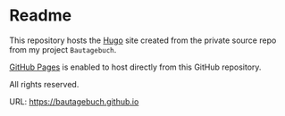 # Readme

This repository hosts the [Hugo](https://gohugo.io/) site created from the private source repo from my project `Bautagebuch`.

[GitHub Pages](https://pages.github.com/) is enabled to host directly from this GitHub repository.

All rights reserved.

URL: https://bautagebuch.github.io
